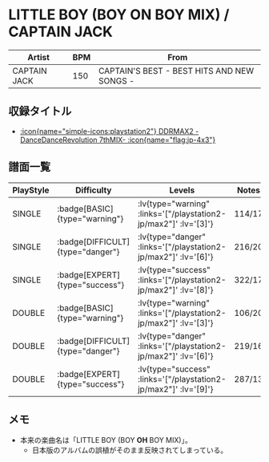 # LITTLE BOY (BOY ON BOY MIX) / CAPTAIN JACK

|Artist|BPM|From|
|------|---|----|
|CAPTAIN JACK|150|CAPTAIN'S BEST - BEST HITS AND NEW SONGS -|

## 収録タイトル

- [ :icon{name="simple-icons:playstation2"} DDRMAX2 -DanceDanceRevolution 7thMIX- :icon{name="flag:jp-4x3"} ](/playstation2-jp/max2)

## 譜面一覧

|PlayStyle|Difficulty|Levels|Notes|Movie|
|---------|----------|------|-----|-----|
|SINGLE| :badge[BASIC]{type="warning"} | :lv{type="warning" :links='["/playstation2-jp/max2"]' :lv='[3]'} |114/17||
|SINGLE| :badge[DIFFICULT]{type="danger"} | :lv{type="danger" :links='["/playstation2-jp/max2"]' :lv='[6]'} |216/20||
|SINGLE| :badge[EXPERT]{type="success"} | :lv{type="success" :links='["/playstation2-jp/max2"]' :lv='[8]'} |322/17||
|DOUBLE| :badge[BASIC]{type="warning"} | :lv{type="warning" :links='["/playstation2-jp/max2"]' :lv='[3]'} |106/20||
|DOUBLE| :badge[DIFFICULT]{type="danger"} | :lv{type="danger" :links='["/playstation2-jp/max2"]' :lv='[6]'} |219/16||
|DOUBLE| :badge[EXPERT]{type="success"} | :lv{type="success" :links='["/playstation2-jp/max2"]' :lv='[9]'} |287/13||

## メモ

- 本来の楽曲名は「LITTLE BOY (BOY **OH** BOY MIX)」。
  - 日本版のアルバムの誤植がそのまま反映されてしまっている。
